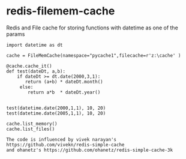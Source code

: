 # redis-filemem-cache
Redis and File cache for storing functions with datetime as one of the params
   
   
   
    import datetime as dt
   
    cache = FileMemCache(namespace="pycache1",filecache=r'z:\cache' )

    @cache.cache_it()
    def test(dateDt, a,b):
        if dateDt >= dt.date(2000,3,1):
           return (a+b) * dateDt.month()
         else:
            return a*b  * dateDt.year()


    test(datetime.date(2000,1,1), 10, 20)
    test(datetime.date(2005,1,1), 10, 20)
                
    cache.list_memory()
    cache.list_files()

    The code is influenced by vivek narayan's  https://github.com/vivekn/redis-simple-cache
    and ohanetz's https://github.com/ohanetz/redis-simple-cache-3k

